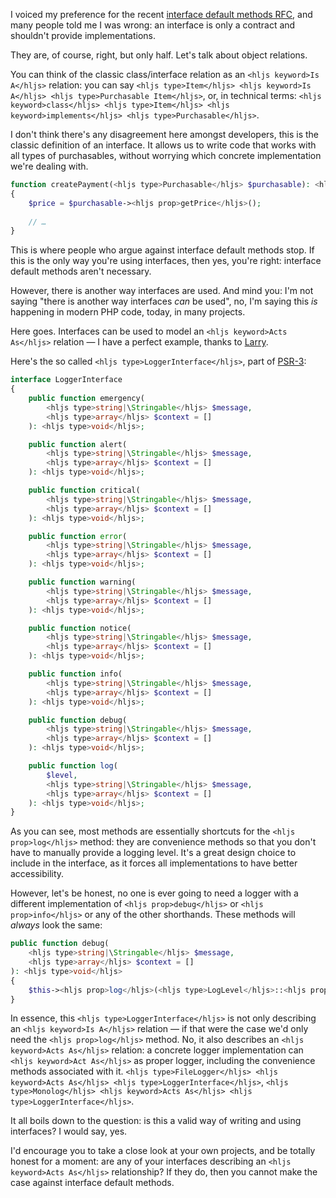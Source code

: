 I voiced my preference for the recent [interface default methods RFC](https://www.youtube.com/watch?v=lXsbFXYwxWU), and many people told me I was wrong: an interface is only a contract and shouldn't provide implementations. 

They are, of course, right, but only half. Let's talk about object relations.

You can think of the classic class/interface relation as an `<hljs keyword>Is A</hljs>` relation: you can say `<hljs type>Item</hljs> <hljs keyword>Is A</hljs> <hljs type>Purchasable Item</hljs>`, or, in technical terms: `<hljs keyword>class</hljs> <hljs type>Item</hljs> <hljs keyword>implements</hljs> <hljs type>Purchasable</hljs>`.

I don't think there's any disagreement here amongst developers, this is the classic definition of an interface. It allows us to write code that works with all types of purchasables, without worrying which concrete implementation we're dealing with.

```php
function createPayment(<hljs type>Purchasable</hljs> $purchasable): <hljs type>Payment</hljs>
{
    $price = $purchasable-><hljs prop>getPrice</hljs>();
    
    // …
}
```

This is where people who argue against interface default methods stop. If this is the only way you're using interfaces, then yes, you're right: interface default methods aren't necessary.

However, there is another way interfaces are used. And mind you: I'm not saying "there is another way interfaces _can_ be used", no, I'm saying this _is_ happening in modern PHP code, today, in many projects.

Here goes. Interfaces can be used to model an `<hljs keyword>Acts As</hljs>` relation — I have a perfect example, thanks to [Larry](*https://www.garfieldtech.com/blog/beyond-abstract).

Here's the so called `<hljs type>LoggerInterface</hljs>`, part of [PSR-3](*https://www.php-fig.org/psr/psr-3/):

```php
interface LoggerInterface
{
    public function emergency(
        <hljs type>string|\Stringable</hljs> $message, 
        <hljs type>array</hljs> $context = []
    ): <hljs type>void</hljs>;

    public function alert(
        <hljs type>string|\Stringable</hljs> $message, 
        <hljs type>array</hljs> $context = []
    ): <hljs type>void</hljs>;

    public function critical(
        <hljs type>string|\Stringable</hljs> $message, 
        <hljs type>array</hljs> $context = []
    ): <hljs type>void</hljs>;

    public function error(
        <hljs type>string|\Stringable</hljs> $message, 
        <hljs type>array</hljs> $context = []
    ): <hljs type>void</hljs>;

    public function warning(
        <hljs type>string|\Stringable</hljs> $message, 
        <hljs type>array</hljs> $context = []
    ): <hljs type>void</hljs>;

    public function notice(
        <hljs type>string|\Stringable</hljs> $message, 
        <hljs type>array</hljs> $context = []
    ): <hljs type>void</hljs>;

    public function info(
        <hljs type>string|\Stringable</hljs> $message, 
        <hljs type>array</hljs> $context = []
    ): <hljs type>void</hljs>;

    public function debug(
        <hljs type>string|\Stringable</hljs> $message, 
        <hljs type>array</hljs> $context = []
    ): <hljs type>void</hljs>;

    public function log(
        $level, 
        <hljs type>string|\Stringable</hljs> $message, 
        <hljs type>array</hljs> $context = []
    ): <hljs type>void</hljs>;
}
```

As you can see, most methods are essentially shortcuts for the `<hljs prop>log</hljs>` method: they are convenience methods so that you don't have to manually provide a logging level. It's a great design choice to include in the interface, as it forces all implementations to have better accessibility. 

However, let's be honest, no one is ever going to need a logger with a different implementation of `<hljs prop>debug</hljs>` or `<hljs prop>info</hljs>` or any of the other shorthands. These methods will _always_ look the same:

```php
public function debug(
    <hljs type>string|\Stringable</hljs> $message, 
    <hljs type>array</hljs> $context = []
): <hljs type>void</hljs>
{
    $this-><hljs prop>log</hljs>(<hljs type>LogLevel</hljs>::<hljs prop>DEBUG</hljs>, $message, $context);
}
```

In essence, this `<hljs type>LoggerInterface</hljs>` is not only describing an `<hljs keyword>Is A</hljs>` relation — if that were the case we'd only need the `<hljs prop>log</hljs>` method. No, it also describes an `<hljs keyword>Acts As</hljs>` relation: a concrete logger implementation can `<hljs keyword>Act As</hljs>` as proper logger, including the convenience methods associated with it. `<hljs type>FileLogger</hljs> <hljs keyword>Acts As</hljs> <hljs type>LoggerInterface</hljs>`, `<hljs type>Monolog</hljs> <hljs keyword>Acts As</hljs> <hljs type>LoggerInterface</hljs>`.

It all boils down to the question: is this a valid way of writing and using interfaces? I would say, yes. 

I'd encourage you to take a close look at your own projects, and be totally honest for a moment: are any of your interfaces describing an `<hljs keyword>Acts As</hljs>` relationship? If they do, then you cannot make the case against interface default methods. 